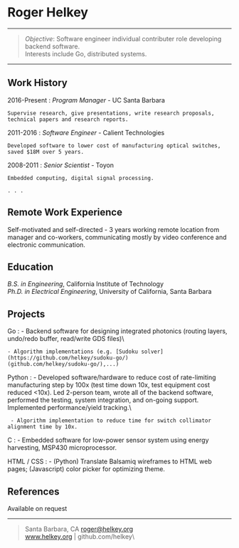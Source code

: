 >
Roger Helkey
=========================

----

> <i>Objective</i>: Software engineer individual contributer role developing backend software.\
>    Interests include Go, distributed systems.

----


Work History
----------

2016-Present
:   <i>Program Manager</i> - UC Santa Barbara

    Supervise research, give presentations, write research proposals, technical papers and research reports.

2011-2016
:   <i>Software Engineer</i> - Calient Technologies

    Developed software to lower cost of manufacturing optical switches, saved $18M over 5 years. 

2008-2011
:    <i>Senior Scientist</i> - Toyon

    Embedded computing, digital signal processing.

    . . .


Remote Work Experience
------------
Self-motivated and self-directed - 3 years working remote location from manager and co-workers, 
  communicating mostly by video conference and electronic communication.


Education
---------
<i>B.S. in Engineering</i>, California Institute of Technology\
<i>Ph.D. in Electrical Engineering</i>, University of California, Santa Barbara


Projects
------------
Go
:   - Backend software for designing integrated photonics (routing layers, undo/redo buffer, read/write GDS files)\


    - Algorithm implementations (e.g. [Sudoku solver](https://github.com/helkey/sudoku-go/)
	(github.com/helkey/sudoku-go/),...)


Python
:    - Developed software/hardware to reduce cost of rate-limiting manufacturing step by 100x 
     (test time down 10x, test equipment cost reduced <10x).
	 Led 2-person team, wrote all of the backend software, performed the testing, 
	 system integration, and on-going support. Implemented performance/yield tracking.\


     - Algorithm implementation to reduce time for switch collimator alignment time by 10x.


C
:   - Embedded software for low-power sensor system using energy harvesting, MSP430 microprocessor. 


HTML / CSS
:   - (Python) Translate Balsamiq wireframes to HTML web pages; (Javascript) color picker for optimizing theme.



References
------------
Available on request


----
> Santa Barbara, CA
> <roger@helkey.org>\
> www.helkey.org | github.com/helkey\

